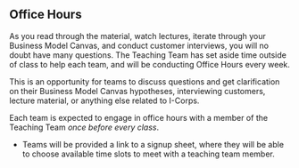 ## Office Hours

As you read through the material, watch lectures, iterate through your Business Model Canvas, and conduct customer interviews, you will no doubt have many questions. The Teaching Team has set aside time outside of class to help each team, and will be conducting Office Hours every week.

This is an opportunity for teams to discuss questions and get clarification on their Business Model Canvas hypotheses, interviewing customers, lecture material, or anything else related to I-Corps.

Each team is expected to engage in office hours with a member of the Teaching Team *once before every class*. 

* Teams will be provided a link to a signup sheet, where they will be able to choose available time slots to meet with a teaching team member.
